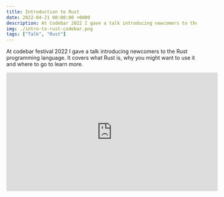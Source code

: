 ```yaml
---
title: Introduction to Rust
date: 2022-04-21 00:00:00 +0000
description: At Codebar 2022 I gave a talk introducing newcomers to the Rust programming language. It covers what Rust is, why you might want to use it and where to go to learn more.
img: ./intro-to-rust-codebar.png
tags: ["Talk", "Rust"]
---
```


At codebar festival 2022 I gave a talk introducing newcomers to the Rust programming language. It covers what Rust is, why you might want to use it and where to go to learn more.

<iframe width="560" height="315" src="https://www.youtube-nocookie.com/embed/6FnOiIW7LB8" title="YouTube video player" frameborder="0" allow="accelerometer; autoplay; clipboard-write; encrypted-media; gyroscope; picture-in-picture" allowfullscreen></iframe>
